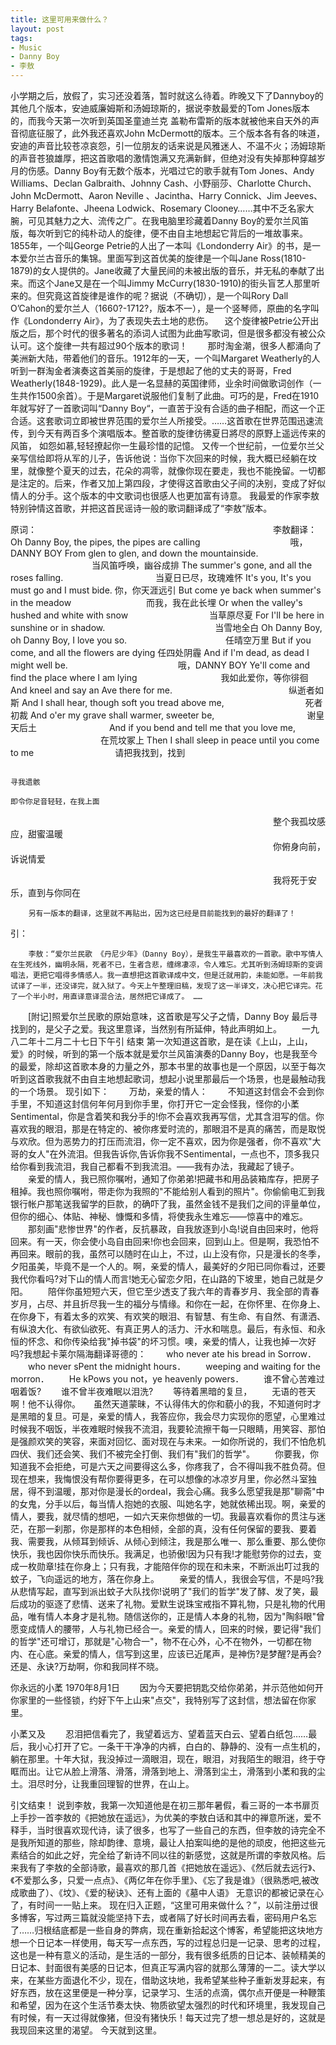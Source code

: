 ```yaml
---
title: 这里可用来做什么？
layout: post
tags:
- Music
- Danny Boy
- 李敖
---
```

  小学期之后，放假了，实习还没着落，暂时就这么待着。昨晚又下了Dannyboy的其他几个版本，安迪威廉姆斯和汤姆琼斯的，据说李敖最爱的Tom Jones版本的，而我今天第一次听到英国圣童迪兰克 盖勒布雷斯的版本就被他来自天外的声音彻底征服了，此外我还喜欢John McDermott的版本。三个版本各有各的味道，安迪的声音比较苍凉哀怨，引一位朋友的话来说是风雅迷人、不温不火；汤姆琼斯的声音苍狼雄厚，把这首歌唱的激情饱满又充满新鲜，但绝对没有失掉那种穿越岁月的伤感。Danny Boy有无数个版本，光唱过它的歌手就有Tom Jones、Andy Williams、Declan Galbraith、Johnny Cash、小野丽莎、Charlotte Church、John McDermott、Aaron Neville 、Jacintha、Harry Connick、Jim Jeeves、Harry Belafonte、Jheena Lodwick、Rosemary Clooney……其中不乏名家大腕，可见其魅力之大、流传之广。在我电脑里珍藏着Danny Boy的爱尔兰风笛版，每次听到它的纯朴动人的旋律，便不由自主地想起它背后的一堆故事来。 
       1855年，一个叫George Petrie的人出了一本叫《Londonderry Air》的书，是一本爱尔兰古音乐的集锦。里面写到这首优美的旋律是一个叫Jane Ross(1810-1879)的女人提供的。Jane收藏了大量民间的未被出版的音乐，并无私的奉献了出来。而这个Jane又是在一个叫Jimmy McCurry(1830-1910)的街头盲艺人那里听来的。但究竟这首旋律是谁作的呢？据说（不确切），是一个叫Rory Dall O’Cahon的爱尔兰人（1660?-1712?，版本不一），是一个竖琴师，原曲的名字叫作《Londonderry Air》，为了表现失去土地的悲伤。 
     　这个旋律被Petrie公开出版之后，那个时代的很多著名的添词人试图为此曲写歌词，但是很多都没有被公众认可。这个旋律一共有超过90个版本的歌词！ 
　　那时淘金潮，很多人都涌向了美洲新大陆，带着他们的音乐。1912年的一天，一个叫Margaret Weatherly的人听到一群淘金者演奏这首美丽的旋律，于是想起了他的丈夫的哥哥，Fred Weatherly(1848-1929)。此人是一名显赫的英国律师，业余时间做歌词创作（一生共作1500余首）。于是Margaret说服他们复制了此曲。可巧的是，Fred在1910年就写好了一首歌词叫“Danny Boy“，一直苦于没有合适的曲子相配，而这一个正合适。这套歌词立即被世界范围的爱尔兰人所接受。……这首歌在世界范围迅速流传，到今天有两百多个演唱版本。整首歌的旋律彷彿夏日將尽的原野上遥远传来的风笛， 如怨如慕,轻轻撩起你一生最珍惜的記憶。        又传一个世纪前，一位爱尔兰父亲写信给即将从军的儿子，告诉他说：当你下次回来的时候，我大概已经躺在坟里，就像整个夏天的过去，花朵的凋零，就像你现在要走，我也不能挽留。一切都是注定的。后来，作者又加上第四段，才使得这首歌由父子间的决别，变成了好似情人的分手。这个版本的中文歌词也很感人也更加富有诗意。 我最爱的作家李敖特别钟情这首歌，并把这首民谣诗一般的歌词翻译成了“李敖”版本。 

原词：　　　　　　　　　　　　　　　　　　　　　　　　　　　李敖翻译： 
Oh Danny Boy, the pipes, the pipes are calling 　　　　　　　　　　哦，DANNY BOY 
From glen to glen, and down the mountainside. 　　　　　　　　　   当风笛呼唤，幽谷成排 
The summer's gone, and all the roses falling. 　　　　　　　　　　   当夏日已尽，玫瑰难怀 
It's you, It's you must go and I must bide.                                                    你，你天涯远引 
But come ye back when summer's in the meadow 　　　　　　　　 而我，我在此长埋 
Or when the valley's hushed and white with snow 　　　　　　　　　当草原尽夏 
For I'll be here in sunshine or in shadow. 　　　　　　　　　　　　  当雪地全白 
Oh Danny Boy, oh Danny Boy, I love you so. 　　　　　　　　　　　任晴空万里 
But if you come, and all the flowers are dying                                            任四处阴霾 
And if I'm dead, as dead I might well be. 　　　　　　　　　　　　   哦，DANNY BOY 
Ye'll come and find the place where I am lying 　　　　　　　　　      我如此爱你，等你徘徊 
And kneel and say an Ave there for me. 　　　　　　　　　　　　　纵逝者如斯 
And I shall hear, though soft you tread above me, 　　　　　　　　　死者初裁 
And o'er my grave shall warmer, sweeter be, 　　　　　　　　　　   谢皇天后土　　　　　　　　 
And if you bend and tell me that you love me, 　　　　　　　　　　   在荒坟冢上 
Then I shall sleep in peace until you come to me　　　　　　　　　  请把我找到，找到      　　　　　　　　　　　　

                                                                                                                        寻我遗骸 
                                                                                                                        即令你足音轻轻，在我上面 
　　　　　　　　　　　　　　　　　　　　　　　　　　　　　　整个我孤坟感应，甜蜜温暖 
　　　　　　　　　　　　　　　　　　　　　　　　　　　　　　你俯身向前，诉说情爱

　　　　　　　　　　　　　　　　　　　　　　　　　　　　　　我将死于安乐，直到与你同在

        另有一版本的翻译，这里就不再贴出，因为这已经是目前能找到的最好的翻译了！ 
引：　　

        李敖：“爱尔兰民歌 《丹尼少年》（Danny Boy），是我生平最喜欢的一首歌。歌中写情人在生死线外，幽明永隔，死者不已，生者含悲，缠绵凄凉，令人难忘。尤其听到汤姆琼斯的变调唱法，更把它唱得多情感人。我一直想把这首歌译成中文，但是迁就用韵，未能如愿。一年前我试译了一半，还没译完，就入狱了。今天上午整理旧稿，发现了这一半译文，决心把它译完。花了一个半小时，用直译意译混合法，居然把它译成了。 …… 

　　[附记]照爱尔兰民歌的原始意味，这首歌是写父子之情，Danny Boy 最后寻找到的，是父子之爱。我这里意译，当然别有所延伸，特此声明如上。 
　　一九八二年十二月二十七日下午引 结束 
       第一次知道这首歌，是在读《上山，上山，爱》的时候，听到的第一个版本就是爱尔兰风笛演奏的Danny Boy，也是我至今的最爱，除却这首歌本身的力量之外，那本书里的故事也是一个原因，以至于每次听到这首歌我就不由自主地想起歌词，想起小说里那最后一个场景，也是最触动我的一个场景。 
现引如下： 
　　万劫，亲爱的情人： 
　　不知道这封信会不会到你手里，不知道这封信何年何月到你手里，你打开它一定会怪我，怪你的小葇Sentimental，你是含着笑和我分手的!你不会喜欢我再写信，尤其含泪写的信。你喜欢我的眼泪，那是在特定的、被你疼爱时流的，那眼泪不是真的痛苦，而是取悦与欢欣。但为恶势力的打压而流泪，你一定不喜欢，因为你是强者，你不喜欢"大哥的女人"在外流泪。但我告诉你,告诉你我不Sentimental，一点也不，顶多我只给你看到我流泪，我自己都看不到我流泪。——我有办法，我藏起了镜子。 
　　亲爱的情人，我已照你嘱咐，通知了你弟弟!把藏书和用品装箱库存，把房子租掉。我也照你嘱咐，带走你为我照的"不能给别人看到的照片"。你偷偷电汇到我银行帐户那笔送我留学的巨款，的确吓了我，虽然金钱不是我们之间的评量单位，但你的细心、体贴、神秘、慷慨和多情，将使我永生难忘——惊喜中的难忘。 
　　那刻画"悲惨世界"的作者，反抗暴政，自我放逐到小岛!说自由回来时，他将回来。有一天，你会使小岛自由回来!你也会回来，回到山上。但是啊，我恐怕不再回来。眼前的我，虽然可以随时在山上，不过，山上没有你，只是漫长的冬季，夕阳虽美，毕竟不是一个人的。啊，亲爱的情人，最美好的夕阳已同你看过，还要我代你看吗?对下山的情人而言!她无心留恋夕阳，在山路的下坡里，她自己就是夕阳。 
　　陪伴你虽短短六天，但它至少透支了我六年的青春岁月、我全部的青春岁月，占尽、并且折尽我一生的福分与情缘。和你在一起，在你怀里、在你身上、在你身下，有着太多的欢笑、有欢笑的眼泪、有智慧、有生命、有自然、有潇洒、有纵浪大化、有欲仙欲死、有真正男人的活力、汗水和喘息。最后，有永恒、和永恒的怀念、和你传染给我"掉书袋"的坏习惯。噢，亲爱的情人，让我也掉一次好吗?我想起卡莱尔隔海翻译哥德的： 
　　who never ate his bread in Sorrow． 
　　who never sPent the midnight hours． 
　　weeping and waiting for the morron． 
　　He kPows you not，ye heavenly powers． 
　　谁不曾心苦难过咽着饭? 
　　谁不曾半夜难眠以泪洗? 
　　等待着黑暗的复旦， 
　　无语的苍天啊！他不认得你。　　虽然天道蒙昧，不认得伟大的你和藐小的我，不知道何时才是黑暗的复旦。可是，亲爱的情人，我答应你，我会尽力实现你的愿望，心里难过时候我不咽饭，半夜难眠时候我不流泪，我要轮流擦干每一只眼睛，用笑容、那怕是强颜欢笑的笑容，来面对回忆、面对现在与未来。一如你所说的，我们不怕危机四伏、我们还会笑、我们不被完全打倒、我们有"我们的哲学"。 
　　你要我，你知道我不会拒绝，可是六天之间要得这么多，你疼我了，合不得叫我不胜负荷。但现在想来，我悔恨没有帮你要得更多，在可以想像的冰凉岁月里，你必然斗室独居，得不到温暖，那对你是漫长的ordeal，我会心痛。我多么愿望我是那"聊斋"中的女鬼，分手以后，每当情人抱她的衣服、叫她名字，她就依稀出现。啊，亲爱的情人，要我，就尽情的想吧，一如六天来你想做的一切。我最喜欢看你的贯注与迷茫，在那一刹那，你是那样的本色相倾，全部的真，没有任何保留的要我、要着我、需要我，从倾耳到倾诉、从倾心到倾注，我是那么唯一、那么重要、那么使你快乐，我也因你快乐而快乐。我满足，也骄傲!因为只有我!才能慰劳你的过去，变成一枚勋章!挂在你身上；只有我，才能陪伴你的现在和未来，不断派出叮过我的蚊子，飞向遥远的地方，落在你身上。 
　　亲爱的情人，我很会写信，不是吗?我从悲情写起，直写到派出蚊子大队找你!说明了"我们的哲学"发了酵、发了笑，最后成功的驱逐了悲情、送来了礼物。爱默生说珠宝戒指不算礼物，只是礼物的代用品，唯有情人本身才是礼物。随信送你的，正是情人本身的礼物，因为"陶斜眼"曾愿变成情人的腰带，人与礼物已经合一。亲爱的情人，回来的时候，要记得"我们的哲学"还可增订，那就是"心物合一"，物不在心外，心不在物外，一切都在物内、在心底。亲爱的情人，信写到这里，应该已近尾声，是神伤?是梦醒?是再会?还是、永诀?万劫啊，你和我同样不晓。 

你永远的小葇 
1970年8月1日
　　因为今天要把钥匙交给你弟弟，并示范他如何开你家里的一些怪锁，约好下午上山来"点交"，我特别写了这封信，想法留在你家里。 

小葇又及
　　忍泪把信看完了，我望着远方、望着蓝天白云、望着白纸包……最后，我小心打开了它。一条干干净净的内裤，白白的、静静的、没有一点生机的，躺在那里。十年大狱，我没掉过一滴眼泪，现在，眼泪，对我陌生的眼泪，终于夺眶而出。让它从脸上滑落、滑落，滑落到地上、滑落到尘土，滑落到小葇和我的尘土。泪尽时分，让我重回理智的世界，在山上。 

引文结束！ 
        说到李敖，我第一次知道他是在初三那年暑假，看三哥的一本书扉页上手抄一首李敖的《把她放在遥远》，为优美的李敖白话和其中的禅意所迷，爱不释手，当时很喜欢现代诗，读了很多，也写了一些自己的东西，但李敖的诗完全不是我所知道的那些，除却韵律、意境，最让人拍案叫绝的是他的顽皮，他把这些元素结合的如此之好，完全给了新诗不同以往的新感觉，这就是所谓的李敖风格。后来我有了李敖的全部诗歌，最喜欢的那几首《把她放在遥远》、《然后就去远行》、《不爱那么多，只爱一点点》、《两亿年在你手里》、《忘了我是谁》（很熟悉吧,被改成歌曲了）、《坟》、《爱的秘诀》、还有上面的《墓中人语》 无意识的都被记录在心了，有时间一一贴上来。 
       现在归入正题，“这里可用来做什么？”，以前注册过很多博客，写过两三篇就没能坚持下去，或者隔了好长时间再去看，密码用户名忘了……归根结底都是一些自身的弊病，现在重新拾起这个博客，希望能把这块地方想一个日记本一样使用，每天写一点东西，写的过程总归是一记录、思考的过程，这也是一种有意义的活动，是生活的一部分，我有很多纸质的日记本、装帧精美的日记本、封面很有美感的日记本，但真正写满内容的就那么薄薄的一二。读大学以来，在某些方面退化不少，现在，借助这块地，我希望某些种子重新发芽起来，有好东西，放在这里便是一种分享，记录学习、生活的点滴，偶尔点开便是一种鞭策和希望，因为在这个生活节奏太快、物质欲望太强烈的时代和环境里，我发现自己有时候，有一天过得就像猪，但没有猪快乐！每天过完了想一想总是好的，这就是我现回来这里的渴望。 
        今天就到这里。

